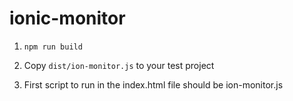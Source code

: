 # ionic-monitor

1) `npm run build`

2) Copy `dist/ion-monitor.js` to your test project

3) First script to run in the index.html file should be ion-monitor.js
